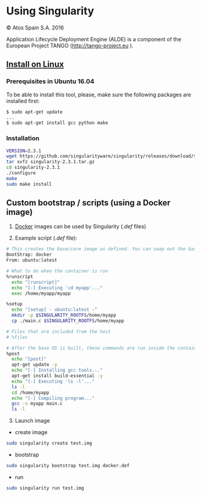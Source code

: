 # Using Singularity

&copy; Atos Spain S.A. 2016

Application Lifecycle Deployment Engine (ALDE) is a component of the European Project TANGO (http://tango-project.eu ).

## [Install on Linux](http://singularity.lbl.gov/install-linux)

### Prerequisites in Ubuntu 16.04

To be able to install this tool, please, make sure the following packages are installed first:

```bash
$ sudo apt-get update
...
$ sudo apt-get install gcc python make
```

### Installation

```bash
VERSION=2.3.1
wget https://github.com/singularityware/singularity/releases/download/$VERSION/singularity-$VERSION.tar.gz
tar xvfz singularity-2.3.1.tar.gz
cd singularity-2.3.1 
./configure
make
sudo make install
```

## Custom bootstrap / scripts (using a Docker image)

1. [Docker](https://www.docker.com/) images can be used by Singularity (*.def* files)

2. Example script (*.def* file):

```bash
# This creates the base/core image as defined. You can swap out the base OS simply by changing these below lines and rebuilding.
BootStrap: docker
From: ubuntu:latest

# What to do when the container is run
%runscript
  echo "[runscript]"
  echo "[-] Executing 'cd myapp'..."
  exec /home/myapp/myapp

%setup
  echo "[setup] - ubuntu:latest -"
  mkdir -p $SINGULARITY_ROOTFS/home/myapp
  cp ./main.c $SINGULARITY_ROOTFS/home/myapp

# Files that are included from the host
# %files

# After the base OS is built, these commands are run inside the container
%post
  echo "[post]"
  apt-get update -y
  echo "[-] Installing gcc tools..."
  apt-get install build-essential -y
  echo "[-] Executing 'ls -l'..."
  ls -l
  cd /home/myapp
  echo "[-] Compiling program..."
  gcc -o myapp main.c
  ls -l
```

3. Launch image
- create image

```bash
sudo singularity create test.img
```

- bootstrap

```bash
sudo singularity bootstrap test.img docker.def
```

- run

```bash
sudo singularity run test.img
```
